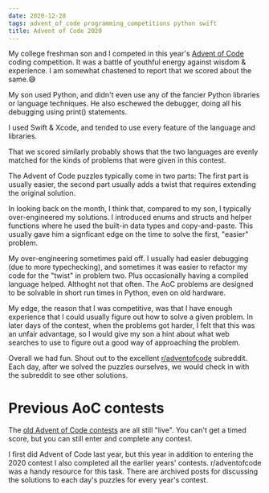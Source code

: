 ```yaml
---
date: 2020-12-28
tags: advent_of_code programming_competitions python swift
title: Advent of Code 2020
---
```


My college freshman son and I competed in this year's
[Advent of Code](https://adventofcode.com) coding competition. It was a
battle of youthful energy against wisdom & experience. I am somewhat chastened to
report that we scored about the same.😅

My son used Python, and didn't even use any of the fancier Python libraries or
language techniques. He also eschewed the debugger, doing all his debugging using
print() statements.

I used Swift & Xcode, and tended to use every feature of the language and libraries.

That we scored similarly probably shows that the two languages are evenly matched for the
kinds of problems that were given in this contest.

The Advent of Code puzzles typically come in two parts: The first part is usually easier,
the second part usually adds a twist that requires extending the original solution.

In looking back on the month, I think that, compared to my son, I typically
over-engineered my solutions. I introduced enums and structs and helper functions
where he used the built-in data types and copy-and-paste. This usually gave
him a signficant edge on the time to solve the first, "easier" problem.

My over-engineering sometimes paid off. I usually had easier debugging (due to
more typechecking), and sometimes it was easier to refactor my code for the "twist"
in problem two. Plus occasionally having a compiled language helped. Althoght not
that often. The AoC problems are designed to be solvable in short run times in Python,
even on old hardware.

My edge, the reason that I was competitive, was that I have enough experience that I
could usually figure out how to solve a given problem. In later days of the contest,
when the problems got harder, I felt that this was an unfair advantage, so I would
give my son a hint about what web searches to use to figure out a good way of
approaching the problem.

Overall we had fun. Shout out to the excellent
[r/adventofcode](https://www.reddit.com/r/adventofcode/) subreddit. Each day, after
we solved the puzzles ourselves, we would check in with the subreddit to see other
solutions.

# Previous AoC contests

The [old Advent of Code contests](https://adventofcode.com/2020/events) are all still
"live". You can't get a timed score, but you can still enter and complete any contest.

I first did Advent of Code last year, but this year in addition to entering the 2020
contest I also completed all the earlier years' contests. r/adventofcode was a handy
resource for this task. There are archived posts for discussing the solutions to
each day's puzzles for every year's contest.
